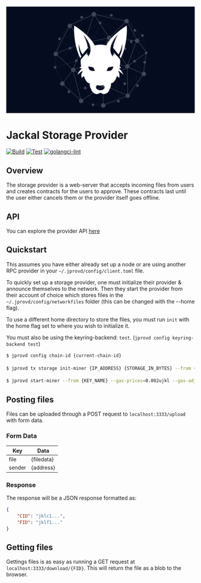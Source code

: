 ![Jackal Provider Cover](./assets/jklstorage.png)
# Jackal Storage Provider

[![Build](https://github.com/JackalLabs/canine-provider/actions/workflows/build.yml/badge.svg)](https://github.com/JackalLabs/canine-provider/actions/workflows/build.yml)
[![Test](https://github.com/JackalLabs/canine-provider/actions/workflows/test.yml/badge.svg)](https://github.com/JackalLabs/canine-provider/actions/workflows/test.yml)
[![golangci-lint](https://github.com/JackalLabs/canine-provider/actions/workflows/golangci.yml/badge.svg)](https://github.com/JackalLabs/canine-provider/actions/workflows/golangci.yml)

## Overview
The storage provider is a web-server that accepts incoming files from users and creates contracts for the users to approve. These contracts last until the user either cancels them or the provider itself goes offline.

## API

You can explore the provider API [here](https://www.postman.com/navigation-pilot-71533452/workspace/jackal-storage-api)

## Quickstart
This assumes you have either already set up a node or are using another RPC provider in your `~/.jprovd/config/client.toml` file.

To quickly set up a storage provider, one must initialize their provider & announce themselves to the network. Then they start the provider from their account of choice which stores files in the `~/.jprovd/config/networkfiles` folder (this can be changed with the --home flag).

To use a different home directory to store the files, you must run `init` with the home flag set to where you wish to initialize it.

You must also be using the keyring-backend: `test`. (`jprovd config keyring-backend test`)

```sh
$ jprovd config chain-id {current-chain-id}

$ jprovd tx storage init-miner {IP_ADDRESS} {STORAGE_IN_BYTES} --from {KEY_NAME} --gas-prices=0.002ujkl --gas-adjustment=1.5

$ jprovd start-miner --from {KEY_NAME} --gas-prices=0.002ujkl --gas-adjustment=1.5 -y
```

## Posting files
Files can be uploaded through a POST request to `localhost:3333/upload` with form data.
### Form Data
| Key    | Data       |
|--------|------------|
| file   | {filedata} |
| sender | {address}  |

### Response
The response will be a JSON response formatted as:
```JSON
{
    "CID": "jklc1...",
    "FID": "jklf1..."
}
```

## Getting files
Gettings files is as easy as running a GET request at `localhost:3333/download/{FID}`. This will return the file as a blob to the browser.

